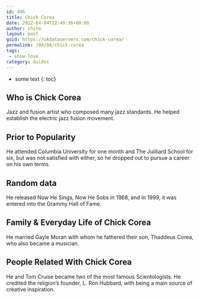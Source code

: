 ```yaml
---
id: 406
title: Chick Corea
date: 2012-04-04T22:49:36+00:00
author: chito
layout: post
guid: https://ukdataservers.com/chick-corea/
permalink: /04/04/chick-corea
tags:
 - show love
category: Guides
---
```


* some text
{: toc}


## Who is  Chick Corea
                  
                  
                  
Jazz and fusion artist who composed many jazz standards. He helped establish the electric jazz fusion movement.
                  
                
                
                
## Prior to Popularity 
                  
                  
                  
He attended Columbia University for one month and The Juilliard School for six, but was not satisfied with either, so he dropped out to pursue a career on his own terms.
                  
                
                
                
## Random data 
                  
                  
                  
He released Now He Sings, Now He Sobs in 1968, and in 1999, it was entered into the Grammy Hall of Fame.
                  
                
                
                
## Family & Everyday Life of Chick Corea
                  
                  
                  
He married Gayle Moran with whom he fathered their son, Thaddeus Corea, who also became a musician.
                  
                
                
                
## People Related With  Chick Corea
                  
                  
                  
He and Tom Cruise became two of the most famous Scientologists. He credited the religion&#8217;s founder, L. Ron Hubbard, with being a main source of creative inspiration.
                  
                
              
            
          
          
          
    
    
  
